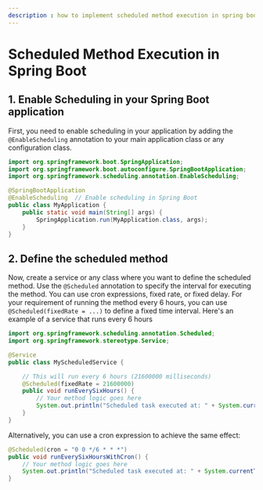 ```yaml
---
description : how to implement scheduled method execution in spring boot
---
```


# Scheduled Method Execution in Spring Boot

## 1. Enable Scheduling in your Spring Boot application
First, you need to enable scheduling in your application by adding the `@EnableScheduling` annotation to your main application class or any configuration class.
```Java
import org.springframework.boot.SpringApplication;
import org.springframework.boot.autoconfigure.SpringBootApplication;
import org.springframework.scheduling.annotation.EnableScheduling;

@SpringBootApplication
@EnableScheduling  // Enable scheduling in Spring Boot
public class MyApplication {
    public static void main(String[] args) {
        SpringApplication.run(MyApplication.class, args);
    }
}
```
## 2. Define the scheduled method
Now, create a service or any class where you want to define the scheduled method. Use the `@Scheduled` annotation to specify the interval for executing the method. You can use cron expressions, fixed rate, or fixed delay.
For your requirement of running the method every 6 hours, you can use `@Scheduled(fixedRate = ...)` to define a fixed time interval.
Here's an example of a service that runs every 6 hours
```Java
import org.springframework.scheduling.annotation.Scheduled;
import org.springframework.stereotype.Service;

@Service
public class MyScheduledService {

    // This will run every 6 hours (21600000 milliseconds)
    @Scheduled(fixedRate = 21600000)
    public void runEverySixHours() {
        // Your method logic goes here
        System.out.println("Scheduled task executed at: " + System.currentTimeMillis());
    }
}
```
Alternatively, you can use a cron expression to achieve the same effect:
```Java
@Scheduled(cron = "0 0 */6 * * *")
public void runEverySixHoursWithCron() {
    // Your method logic goes here
    System.out.println("Scheduled task executed at: " + System.currentTimeMillis());
}
```

